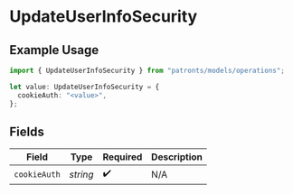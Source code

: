 # UpdateUserInfoSecurity

## Example Usage

```typescript
import { UpdateUserInfoSecurity } from "patronts/models/operations";

let value: UpdateUserInfoSecurity = {
  cookieAuth: "<value>",
};
```

## Fields

| Field              | Type               | Required           | Description        |
| ------------------ | ------------------ | ------------------ | ------------------ |
| `cookieAuth`       | *string*           | :heavy_check_mark: | N/A                |